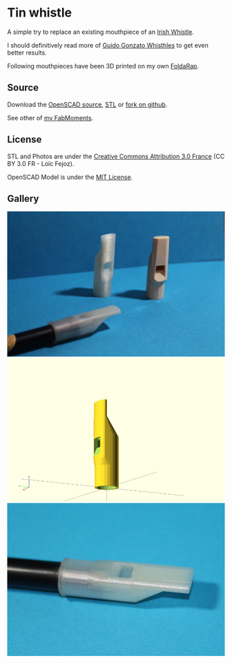 Tin whistle
===========


A simple try to replace an existing mouthpiece of an [Irish Whistle](http://en.wikipedia.org/wiki/Tin_whistle).

I should definitively read more of [Guido Gonzato Whisthles](http://www.ggwhistles.com/) to get even better results.

Following mouthpieces have been 3D printed on my own [FoldaRap](http://reprap.org/wiki/FoldaRap/fr).

Source
------

Download the [OpenSCAD source](tinwhistle.scad?raw=true), [STL](tinwhistle.stl?raw=true) or [fork on github](https://github.com/loic-fejoz/loic-fejoz-fabmoments/tree/master/tinwhistle).

See other of [my FabMoments](https://github.com/loic-fejoz/loic-fejoz-fabmoments/tree/master/).

License
-------

STL and Photos are under the [Creative Commons Attribution 3.0 France](https://creativecommons.org/licenses/by/3.0/fr/) (CC BY 3.0 FR - Loïc Fejoz).

OpenSCAD Model is under the [MIT License](http://opensource.org/licenses/MIT).

Gallery
-------

![Two printed tinwhistle mouthpieces and the original](tinwhistle-before-after-800x533.jpg?raw=true)
![A screenshot of the mouthpiece from OpenSCAD](tinwhistle.png?raw=true)
![Two printed tinwhistle mouthpieces and the original](tinwhistle-800x562.jpg?raw=true)
